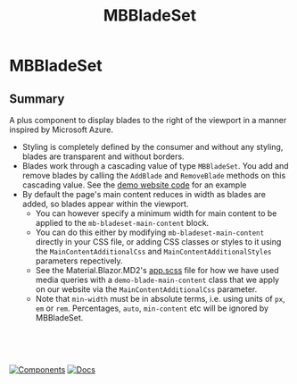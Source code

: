 ﻿---
uid: C.MBBladeSet
title: MBBladeSet
---
# MBBladeSet

## Summary

A plus component to display blades to the right of the viewport in a manner inspired by Microsoft Azure.

- Styling is completely defined by the consumer and without any styling, blades are transparent and without borders.
- Blades work through a cascading value of type `MBBladeSet`. You add and remove blades by calling the `AddBlade` and `RemoveBlade` methods on this cascading value. See the [demo website code](https://github.com/Material-Blazor/Material.Blazor.MD2/blob/main/Material.Blazor.MD2/Components/BladeSet/MBBladeSet.razor.cs) for an example
- By default the page's main content reduces in width as blades are added, so blades appear within the viewport.
  - You can however specify a minimum width for main content to be applied to the `mb-bladeset-main-content` block.
  - You can do this either by modifying `mb-bladeset-main-content` directly in your CSS file, or adding CSS classes or styles to it using the `MainContentAdditionalCss` and `MainContentAdditionalStyles` parameters repectively.
  - See the Material.Blazor.MD2's [app.scss](https://github.com/Material-Blazor/Material.Blazor.MD2/blob/main/Material.Blazor.MD2.Website/Styles/app.scss) file for how we have used media queries with a `demo-blade-main-content` class that we apply on our website via the `MainContentAdditionalCss` parameter.
  - Note that `min-width` must be in absolute terms, i.e. using units of `px`, `em` or `rem`. Percentages, `auto`, `min-content` etc will be ignored by MBBladeSet.

&nbsp;

&nbsp;

[![Components](https://img.shields.io/static/v1?label=Components&message=Plus&color=red)](xref:A.PlusComponents)
[![Docs](https://img.shields.io/static/v1?label=API%20Documentation&message=MBBladeSet&color=brightgreen)](xref:Material.Blazor.MD2.MBBladeSet)
